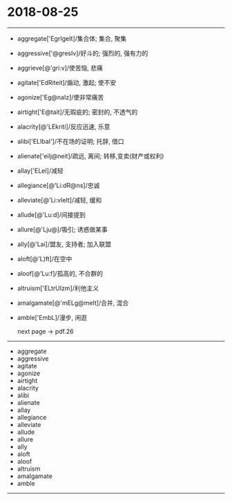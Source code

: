 # 2018-08-25

---

- aggregate['EgrIgeIt]/集合体; 集合, 聚集
- aggressive['@gresIv]/好斗的; 强烈的, 强有力的
- aggrieve[@'gri:v]/使苦恼, 悲痛
- agitate['EdRiteit]/煽动, 激起; 使不安
- agonize['Eg@naIz]/使非常痛苦
- airtight['E@tait]/无瑕疵的; 密封的, 不透气的
- alacrity[@'LEkriti]/反应迅速, 乐意
- alibi['ELIbaI']/不在场的证明; 托辞, 借口
- alienate['eilj@neit]/疏远, 离间; 转移,变卖(财产或权利)
- allay['ELeI]/减轻
- allegiance[@'Li:dR@ns]/忠诚
- alleviate[@'Li:vIeIt]/减轻, 缓和
- allude[@'Lu:d]/间接提到
- allure[@'Lju@]/吸引; 诱惑做某事
- ally[@'Lai]/盟友, 支持者; 加入联盟
- aloft[@'L)ft]/在空中
- aloof[@'Lu:f]/孤高的, 不合群的
- altruism['ELtrUIzm]/利他主义
- amalgamate[@'mELg@meIt]/合并, 混合
- amble['EmbL]/漫步, 闲逛

    next page -> pdf.26

---

- aggregate
- aggressive
- agitate
- agonize
- airtight
- alacrity
- alibi
- alienate
- allay
- allegiance
- alleviate
- allude
- allure
- ally
- aloft
- aloof
- altruism
- amalgamate
- amble

---
